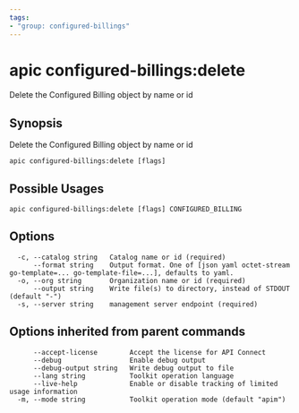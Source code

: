 ```yaml
---
tags:
- "group: configured-billings"
---
```

# apic configured-billings:delete

Delete the Configured Billing object by name or id

## Synopsis

Delete the Configured Billing object by name or id

```
apic configured-billings:delete [flags]
```

## Possible Usages

```
apic configured-billings:delete [flags] CONFIGURED_BILLING
```

## Options

```
  -c, --catalog string   Catalog name or id (required)
      --format string    Output format. One of [json yaml octet-stream go-template=... go-template-file=...], defaults to yaml.
  -o, --org string       Organization name or id (required)
      --output string    Write file(s) to directory, instead of STDOUT (default "-")
  -s, --server string    management server endpoint (required)
```

## Options inherited from parent commands

```
      --accept-license        Accept the license for API Connect
      --debug                 Enable debug output
      --debug-output string   Write debug output to file
      --lang string           Toolkit operation language
      --live-help             Enable or disable tracking of limited usage information
  -m, --mode string           Toolkit operation mode (default "apim")
```
